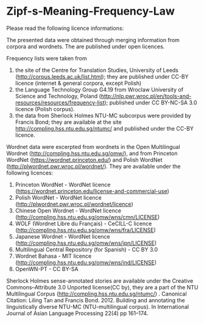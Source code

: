 # Zipf-s-Meaning-Frequency-Law
Please read the following licence informations:

The presented data were obtained through merging information from corpora and wordnets. The are published under open licences.

Frequency lists were taken from
1. the site of the Centre for Translation Studies, University of Leeds (http://corpus.leeds.ac.uk/list.html); they are published under CC-BY licence (internet & general corpora, except Polish)
2. the Language Technology Group G4.19 from Wroclaw  University  of  Science  and  Technology, Poland (http://nlp.pwr.wroc.pl/en/tools-and-resources/resources/frequency-list); published under CC BY-NC-SA 3.0 licence (Polish corpus).
3. the data from Sherlock Holmes NTU-MC subcorpus were provided by Francis Bond; they are available at the site http://compling.hss.ntu.edu.sg/ntumc/ and published under the CC-BY licence.

Wordnet data were excerpted from wordnets in the Open Multilingual Wordnet (http://compling.hss.ntu.edu.sg/omw/), and from Princeton WordNet (https://wordnet.princeton.edu/) and Polish WordNet (http://plwordnet.pwr.wroc.pl/wordnet/). They are available under the following licences:

1. Princeton WordNet - WordNet licence (https://wordnet.princeton.edu/license-and-commercial-use)
2. Polish WordNet - WordNet licence (http://plwordnet.pwr.wroc.pl/wordnet/licence)
3. Chinese Open Wordnet - WordNet licence (http://compling.hss.ntu.edu.sg/omw/wns/cmn/LICENSE)
4. WOLF (Wordnet Libre du Français) - CeCILL-C licence (http://compling.hss.ntu.edu.sg/omw/wns/fra/LICENSE)
5. Japanese Wordnet - WordNet licence (http://compling.hss.ntu.edu.sg/omw/wns/jpn/LICENSE)
6. Multilingual Central Repository (for Spanish) - CC BY 3.0
7. Wordnet Bahasa - MIT licence (http://compling.hss.ntu.edu.sg/omw/wns/ind/LICENSE)
8. OpenWN-PT - CC BY-SA

Sherlock Holmes sense-annotated stories are available under the Creative Commons–Attribute 3.0 Unported license(CC by), they are a part of the NTU Multilingual Corpus (http://compling.hss.ntu.edu.sg/ntumc/) . Canonical Citation: Liling Tan and Francis Bond. 2012. Building and annotating the linguistically diverse NTU-MC (NTU-multilingual corpus). In International Journal of Asian Language Processing 22(4) pp 161–174.
